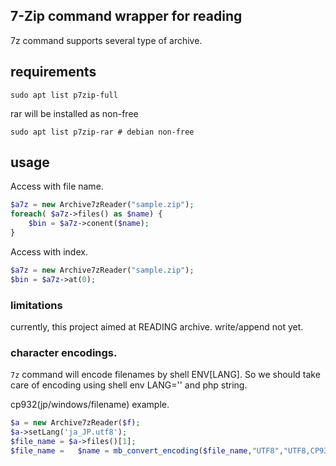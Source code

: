 ## 7-Zip command wrapper for reading

7z command supports several type of archive. 

## requirements

```
sudo apt list p7zip-full
```

rar will be installed as non-free
```
sudo apt list p7zip-rar # debian non-free
```
## usage 
Access with file name.
```php
$a7z = new Archive7zReader("sample.zip");
foreach( $a7z->files() as $name) {
    $bin = $a7z->conent($name);
}
```
Access with index.
```php
$a7z = new Archive7zReader("sample.zip");
$bin = $a7z->at(0);
```

### limitations 

currently, this project aimed at READING archive. write/append not yet.


### character encodings.

`7z` command will encode filenames by shell ENV[LANG].
So we should take care of encoding using shell env LANG='' and php string.

cp932(jp/windows/filename) example.
```php
$a = new Archive7zReader($f);
$a->setLang('ja_JP.utf8');
$file_name = $a->files()[1];
$file_name =   $name = mb_convert_encoding($file_name,"UTF8","UTF8,CP932");
```



